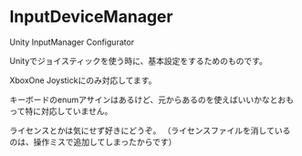 # InputDeviceManager
Unity InputManager Configurator

Unityでジョイスティックを使う時に、基本設定をするためのものです。

XboxOne Joystickにのみ対応してます。

キーボードのenumアサインはあるけど、元からあるのを使えばいいかなとおもって特に対応していません。


ライセンスとかは気にせず好きにどうぞ。
（ライセンスファイルを消しているのは、操作ミスで追加してしまったからです）
